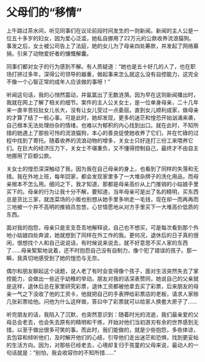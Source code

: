 # 父母们的“移情”

上午路过茶水间，听见同事们在议论前段时间发生的一则新闻。新闻的主人公是一位五十多岁的妇女，因为爱心泛滥，她私自挪用了22万元的公款收养流浪猫狗。事发之后，女士被公司告上了法庭，她的女儿为了母亲四处筹款，并发起了网络募捐，引来了动物爱好者的慷慨解囊。 

同事们都对女子的行为感到不解。有人质疑道：“她也是五十好几的人了，也在职场打拼过多年，深得公司领导的器重，做起事来怎么就这么没有自控能力，这完全不像一个心智正常的成年人应该做的事呀！” 

听闻这句话，我的心悄然震动，并氤氲出了无数涟漪。因为早在这则新闻播出时，我就在网上了解了相关的细节。案件的主人公关女士，是一位单身母亲，二十几年来一直辛苦拉扯女儿长大，没有让女儿受过一点委屈。直到女儿顺利成家，做母亲的才算了结了一桩心事。可是此时，她却发现，更多的迷茫和惶恐开始汹涌来袭，自己根本无法处理纷杂的情绪，也难以为郁积的内心找到出口。就在此时，不知所措的她遇上了那些可怜的流浪猫狗，本心的善良促使她收养了它们，并在忙碌的过程中找到了寄托。随着收养的流浪动物的增多，关女士只好连打三份工来喂养它们。在巨大的经济压力下，关女士不堪重负，又不懂得控制自己，最终才不由自主地挪用了巨额公款。 

关女士的惶恐深深触动了我，因为我在自己母亲的身上，也看到了同样的失落和无措。我在外地上班，每年回家，都会发现家里多了一大堆杂牌子的洗化用品，而母亲根本不怎么用。细问之下，我才知道，那都是母亲高价从上门推销的小姑娘手里买下的。母亲的行为让我十分不解，要知道，当年母亲可是出了名的精明，买东西总是货比三家，就连菜场的小贩也别想从她手里多哄走一毛钱，现在却一而再再而三地被一个并不高明的推销员忽悠，心甘情愿地从对方手里买下一大堆高价低质的东西。 

面对我的抱怨，母亲只是支支吾吾地解释说，自己也不想买，可是每次看到那个外地小姑娘四处奔波，她就想到了同样在外工作的我。更何况，退休后的日子真的很闲，很想找个人和自己说说话，有时候说来说去，就不好意思不买人家的东西了……母亲絮絮地说着，还不时抱怨自己没有自制力，像个犯了错误的孩子。那一瞬，我真切地感受到了她的惶恐与无奈。 

偶尔和朋友聊起这个话题，说人老了有时会变得像个孩子，面对生活突然失去了掌控能力，会做出一些近乎幼稚的举动。朋友对我的话深表赞同，她说自己的父亲就是这样，退休后总在家里研究彩票，退休工资都被他拿去买了彩票，后来朋友的母亲一气之下没收了他的工资卡，他就把自己的手表押给彩票店的老板，请求人家赊几张彩票给他。问他为什么这样做，答曰中了彩票就可以给家人换套大房子了…… 

听完朋友的话，我陷入了沉默，也突然意识到：随着时光的流逝，我们最亲爱的父母总会老去，也会失去原有的精明和干练，开始对他们当初游刃有余的世界感到无措，以至于做出很多可笑的事。而此时，我们能做的，就是少些抱怨，多些体谅，去包容和倾听他们，及时解开他们的心结，引导他们走出迷茫和恐惧，找到更妥帖的生活方向。因为，对那些已经老去，心境却复归于孩童的父母来说，最动人的一句话就是：“别怕，我会收容你的不知所措……”